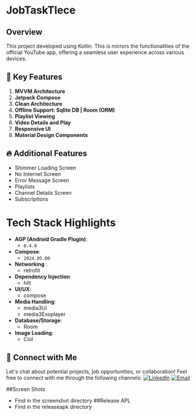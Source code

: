 # JobTaskTlece
## Overview
This project developed using Kotlin. This is mirrors the functionalities of the official YouTube app, offering a seamless user experience across various devices.

## 🚀 Key Features
1. **MVVM Architecture**
2. **Jetpack Compose** 
3. **Clean Architecture**
4. **Offline Support: Sqlite DB | Room (ORM)**
5. **Playlist Viewing**
6. **Video Details and Play**
7. **Responsive UI**
8. **Material Design Components**

## 🔥 Additional Features
- Shimmer Loading Screen
- No Internet Screen
- Error Message Screen
- Playlists
- Channel Details Screen
- Subscriptions

# Tech Stack Highlights
- **AGP (Android Gradle Plugin)**: 
  - `8.4.0`
- **Compose**: 
  - `2024.05.00`
- **Networking** : 
  - retrofit
- **Dependency Injection**:
  - hilt
- **UI/UX**:
  - compose
- **Media Handling**:
  - media3Ui
  - media3Exoplayer
- **Database/Storage**:
  - Room
- **Image Loading**:
  - Coil

## 🤝 Connect with Me

Let's chat about potential projects, job opportunities, or collaboration! Feel free to connect with me through the following channels:
[![LinkedIn](https://img.shields.io/badge/LinkedIn-Connect-blue?style=for-the-badge&logo=linkedin)](https://www.linkedin.com/in/srabbijan)
[![Email](https://img.shields.io/badge/Email-Drop%20a%20Message-red?style=for-the-badge&logo=gmail)](mailto:srabbijan@gmail.com)

##Screen Shots
- Find in the screenshot directory
##Release APL
- Find in the releaseapk directory
